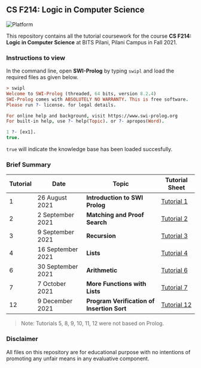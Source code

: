## CS F214: Logic in Computer Science
![Platform](https://img.shields.io/static/v1?label=Platform&message=SWI-Prolog&color=informational&style=for-the-badge)

This repository contains all the tutorial coursework for the course **CS F214: Logic in Computer Science** at BITS Pilani, Pilani Campus in Fall 2021.

### Instructions to view

In the command line, open **SWI-Prolog** by typing `swipl` and load the required files as given below.

```prolog
> swipl
Welcome to SWI-Prolog (threaded, 64 bits, version 8.2.4)
SWI-Prolog comes with ABSOLUTELY NO WARRANTY. This is free software.
Please run ?- license. for legal details.

For online help and background, visit https://www.swi-prolog.org
For built-in help, use ?- help(Topic). or ?- apropos(Word).

1 ?- [ex1].
true.
```

`true` will indicate the knowledge base has been loaded succesfully.

### Brief Summary

| Tutorial | Date | Topic | Tutorial Sheet |
| ------------- | ------------- | --- | --|
| 1  | 26 August 2021  | **Introduction to SWI Prolog** | [Tutorial 1](./tutorial-01/tutorial-1.pdf) |
| 2  | 2 September 2021  | **Matching and Proof Search** | [Tutorial 2](./tutorial-02/tutorial-2.pdf) |
| 3  | 9 September 2021  | **Recursion** | [Tutorial 3](./tutorial-03/tutorial-3.pdf) |
| 4  | 16 September 2021  | **Lists** | [Tutorial 4](./tutorial-04/tutorial-4.pdf) |
| 6  | 30 September 2021  | **Arithmetic** | [Tutorial 6](./tutorial-06/tutorial-6.pdf) |
| 7  | 7 October 2021  | **More Functions with Lists** | [Tutorial 7](./tutorial-07/tutorial-7.pdf) |
| 12  | 9 December 2021  | **Program Verification of Insertion Sort** | [Tutorial 12](./tutorial-12/tutorial-12.pdf) |

> Note: Tutorials 5, 8, 9, 10, 11, 12 were not based on Prolog.

### Disclaimer
All files on this repository are for educational purpose with no intentions of promoting any unfair means in any evaluative component.